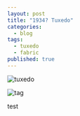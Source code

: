 ```yaml
---
layout: post
title: "1934? Tuxedo"
categories: 
  - blog
tags: 
  - tuxedo
  - fabric
published: true
---
```


![tuxedo](https://scontent-b-iad.xx.fbcdn.net/hphotos-prn1/39240_1494819323613_4437195_n.jpg "Aside from the dust spots on the camera, not too shabby. (ignoring the modern shirt and tie")

![tag](https://scontent-b-iad.xx.fbcdn.net/hphotos-frc3/38758_1494819203610_8109012_n.jpg?lvh=1 "That's National Recovery Administration... Run from 1933 to 1935 as part of the New Deal under Roosevelt.")

test
